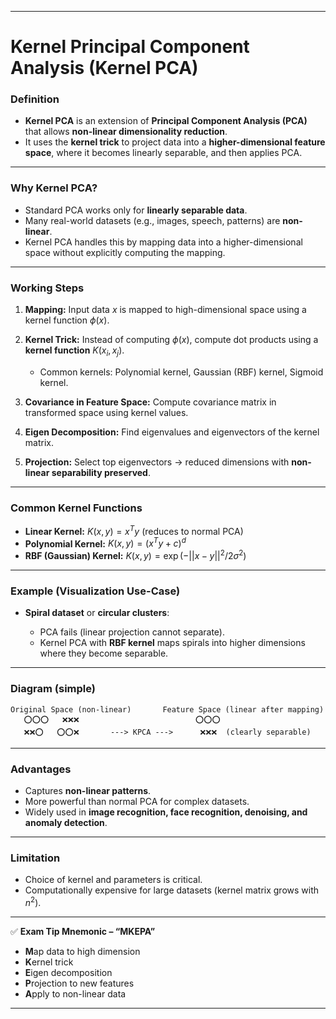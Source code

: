 

---

# Kernel Principal Component Analysis (Kernel PCA)

### Definition

* **Kernel PCA** is an extension of **Principal Component Analysis (PCA)** that allows **non-linear dimensionality reduction**.
* It uses the **kernel trick** to project data into a **higher-dimensional feature space**, where it becomes linearly separable, and then applies PCA.

---

### Why Kernel PCA?

* Standard PCA works only for **linearly separable data**.
* Many real-world datasets (e.g., images, speech, patterns) are **non-linear**.
* Kernel PCA handles this by mapping data into a higher-dimensional space without explicitly computing the mapping.

---

### Working Steps

1. **Mapping:** Input data $x$ is mapped to high-dimensional space using a kernel function $\phi(x)$.
2. **Kernel Trick:** Instead of computing $\phi(x)$, compute dot products using a **kernel function** $K(x_i, x_j)$.

   * Common kernels: Polynomial kernel, Gaussian (RBF) kernel, Sigmoid kernel.
3. **Covariance in Feature Space:** Compute covariance matrix in transformed space using kernel values.
4. **Eigen Decomposition:** Find eigenvalues and eigenvectors of the kernel matrix.
5. **Projection:** Select top eigenvectors → reduced dimensions with **non-linear separability preserved**.

---

### Common Kernel Functions

* **Linear Kernel:** $K(x,y) = x^T y$ (reduces to normal PCA)
* **Polynomial Kernel:** $K(x,y) = (x^T y + c)^d$
* **RBF (Gaussian) Kernel:** $K(x,y) = \exp(-||x-y||^2 / 2\sigma^2)$

---

### Example (Visualization Use-Case)

* **Spiral dataset** or **circular clusters**:

  * PCA fails (linear projection cannot separate).
  * Kernel PCA with **RBF kernel** maps spirals into higher dimensions where they become separable.

---

### Diagram (simple)

```
Original Space (non-linear)       Feature Space (linear after mapping)
   ⭕⭕⭕   ❌❌❌                          ⭕⭕⭕
   ❌❌⭕   ⭕⭕❌       ---> KPCA --->      ❌❌❌  (clearly separable)
```

---

### Advantages

* Captures **non-linear patterns**.
* More powerful than normal PCA for complex datasets.
* Widely used in **image recognition, face recognition, denoising, and anomaly detection**.

---

### Limitation

* Choice of kernel and parameters is critical.
* Computationally expensive for large datasets (kernel matrix grows with $n^2$).

---

✅ **Exam Tip Mnemonic – “MKEPA”**

* **M**ap data to high dimension
* **K**ernel trick
* **E**igen decomposition
* **P**rojection to new features
* **A**pply to non-linear data

---


